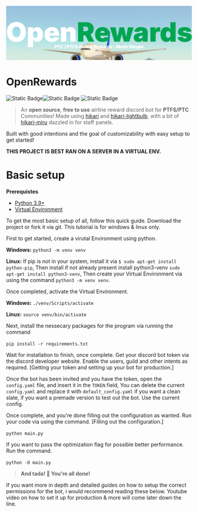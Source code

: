 
![Logo](https://github.com/axisdadev/OpenRewards/blob/main/logo/BannerWithBg.png)

# OpenRewards

![Static Badge](https://img.shields.io/badge/mom_made-pizza_rolls-red)![Static Badge](https://img.shields.io/badge/python-version_3.12-blue)
![Static Badge](https://img.shields.io/badge/made_with-hikari_&_lightbulb-blue)


> An **open source**, **free to use** airline reward discord bot for **PTFS/PTC** Communities! Made using [hikari](<https://github.com/hikari-py/hikari>) and [hikari-lightbulb](<https://github.com/axisdadev/OpenRewards/blob/main/logo/BannerWithBg.png>), with a bit of [hikari-miru](<https://github.com/search?q=hikari-miru&type=repo>) dazzled in for staff panels.

Built with good intentions and the goal of customizability with easy setup to get started! 

**THIS PROJECT IS BEST RAN ON A SERVER IN A VIRTUAL ENV.**

# Basic setup

**Prerequistes**
- [Python 3.9+](<https://www.python.org/downloads/windows/>)
- [Virtual Environment](<https://docs.python.org/3/library/venv.html>)

To get the most basic setup of all, follow this quick guide. Download the project or fork it via git. This tutorial is for windows & linux only.

First to get started, create a virutal Environment using python.

**Windows:**
```python3 -m venv venv```


**Linux:** If pip is not in your system, install it via ```$ sudo apt-get install python-pip```, Then install if not already present install python3-venv ```sudo apt-get install python3-venv```, Then create your Virtual Environment via using the command ```python3 -m venv venv```.

Once completed, activate the Virtual Environment.

**Windows:** ```./venv/Scripts/activate```

**Linux:** ```source venv/bin/activate```

Next, install the nessecary packages for the program via running the command

```pip install -r requirements.txt```

Wait for installation to finish, once complete. Get your discord bot token via the discord developer website. Enable the users, guild and other intents as required. [Getting your token and setting up your bot for production.]

Once the bot has been invited and you have the token, open the ``config.yaml`` file, and insert it in the ``TOKEN`` field, You can delete the current ``config.yaml`` and replace it with ``default_config.yaml`` if you want a clean slate, if you want a premade version to test out the bot. Use the current config.

Once complete, and you're done filling out the configuration as wanted. Run your code via using the command. [Filling out the configuration.]

```python main.py```

If you want to pass the optimization flag for possible better performance. Run the command.

``python -O main.py``


> **And tada! 🥳 You're all done!**

If you want more in depth and detailed guides on how to setup the correct permissions for the bot, i would recommend reading these below. Youtube video on how to set it up for production & more will come later down the line.

